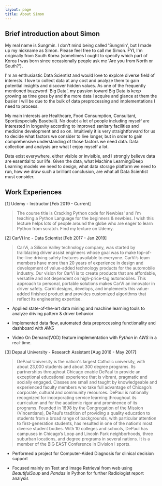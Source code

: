 ```yaml
---
layout: page
title: About Simon
---
```

## Brief introduction about Simon
My real name is Sungmin. I don't mind being called 'Sungmin', but I made up my nickname as Simon. Please feel free to call me Simon. FYI, I'm originally from South Korea (sometimes I ought to specify which part of Korea I was born since occasionally people ask me 'Are you from North or South?'). 

I'm an enthusiastic Data Scientist and would love to explore diverse field of interests. I love to collect data at any cost and analyze them to gain potential insights and discover hidden values. As one of the frequently mentioned buzzword 'Big Data', my passion toward Big Data is keep growing as time goes by and the more data I acquire and glance at them the busier I will be due to the bulk of data preprocessing and implementations I need to process.

My main interests are Healthcare, Food Consumption, Consultant, Sport(especially Baseball). No doubt a lot of people including myself are interested in longevity according to improved sanitary facilities and medicine development and so on. Intuitively it is very straightforward for us to decide what factors we consider to live longer, but in order to gain comprehensive understanding of those factors we need data. Data collection and analysis are what I enjoy myself a lot. 

Data exist everywhere, either visible or invisible, and I strongly believe data are essential to our life. Given the data, what Machine Learning/Deep Learning models we need to design, what data storage platform we need to run, how we draw such a brilliant conclusion, are what all Data Scientist must consider.     

## Work Experiences

[1] Udemy - Instructor [Feb 2019 - Current]
> The course title is Cracking Python code for Newbies' and I'm teaching a Python Language for the beginners & newbies. I wish this lecture helps lots of people around the globe who are eager to learn Python from scratch. Find my lecture on Udemy.

[2] CarVi Inc - Data Scientist [Feb 2017 - Jan 2019]
> CarVi, a Silicon Valley technology company, was started by trailblazing driver assist engineers whose goal was to make top-of-the-line driving safety features available to everyone. CarVi’s team members have more than 20 years of experience in design and development of value-added technology products for the automobile industry. Our vision for CarVi is to create products that are affordable, versatile and not dependent on high-price-tag automobiles. This approach to personal, portable solutions makes CarVi an innovator in driver safety. CarVi designs, develops, and implements this value-added finished product and provides customized algorithms that reflect its engineering expertise.

- Applied state-of-the-art data mining and machine learning tools to analyze driving pattern & driver behavior

- Implemented data flow, automated data preprocessing functionality and dashboard with *AWS*

- Video On Demand(VOD) feature implementation with *Python* in *AWS* in a real-time. 

[3] Depaul University - Research Assistant [Aug 2016 - May 2017]
> DePaul University is the nation's largest Catholic university, with about 23,000 students and about 300 degree programs. Its partnerships throughout Chicago enable DePaul to provide an exceptional educational experience that is vibrant, pragmatic and socially engaged. Classes are small and taught by knowledgeable and experienced faculty members who take full advantage of Chicago’s corporate, cultural and community resources. DePaul is nationally recognized for incorporating service learning throughout its curriculum and for the academic rigor and prominence of its programs. Founded in 1898 by the Congregation of the Mission (Vincentians), DePaul’s tradition of providing a quality education to students from a broad range of backgrounds, with particular attention to first-generation students, has resulted in one of the nation’s most diverse student bodies. With 10 colleges and schools, DePaul has campuses in Chicago’s Loop and Lincoln Park neighborhoods, three suburban locations, and degree programs in several nations. It is a member of the BIG EAST Conference in Division I sports.

- Performed a project for Computer-Aided Diagnosis for clinical decision support

- Focused mainly on Text and Image Retrieval from web using *BeautifulSoup* and *Pandas* in Python for further Radiologist report analysis

